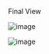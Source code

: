 Final View

![image](https://github.com/San126/html-css-survey-form/assets/55818344/4b2968dc-28c9-4cf9-9854-37287e6a34cb)


![image](https://github.com/San126/html-css-survey-form/assets/55818344/0d17cf41-7b2a-46a6-92fc-6ff7590a8c89)
